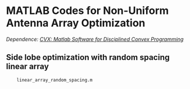 # MATLAB Codes for Non-Uniform Antenna Array Optimization

*Dependence: [CVX: Matlab Software for Disciplined Convex Programming](http://cvxr.com/cvx/)*

## Side lobe optimization with random spacing linear array
        linear_array_random_spacing.m
